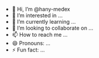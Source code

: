 - 👋 Hi, I’m @hany-medex
- 👀 I’m interested in ...
- 🌱 I’m currently learning ...
- 💞️ I’m looking to collaborate on ...
- 📫 How to reach me ...
- 😄 Pronouns: ...
- ⚡ Fun fact: ...

<!---
hany-medex/hany-medex is a ✨ special ✨ repository because its `README.md` (this file) appears on your GitHub profile.
You can click the Preview link to take a look at your changes.
--->
